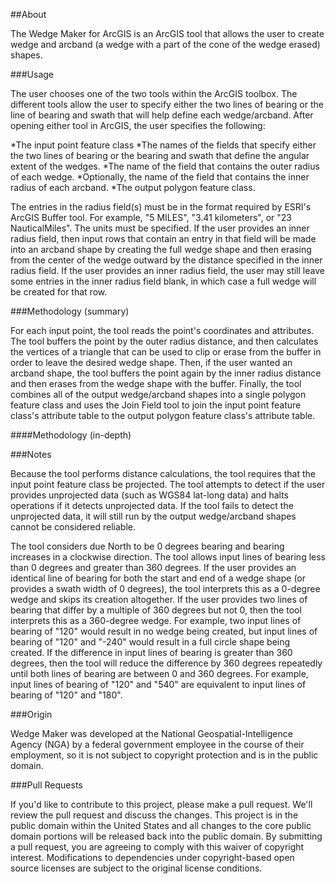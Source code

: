 ##About

The Wedge Maker for ArcGIS is an ArcGIS tool that allows the user to create wedge and arcband (a wedge with a part of the cone of the wedge erased) shapes.

###Usage

The user chooses one of the two tools within the ArcGIS toolbox.  The different tools allow the user to specify either the two lines of bearing or the line of bearing and swath that will help define each wedge/arcband.  After opening either tool in ArcGIS, the user specifies the following:

*The input point feature class
*The names of the fields that specify either the two lines of bearing or the bearing and swath that define the angular extent of the wedges.
*The name of the field that contains the outer radius of each wedge.
*Optionally, the name of the field that contains the inner radius of each arcband.
*The output polygon feature class.

The entries in the radius field(s) must be in the format required by ESRI's ArcGIS Buffer tool.  For example, "5 MILES", "3.41 kilometers", or "23 NauticalMiles".  The units must be specified.  If the user provides an inner radius field, then input rows that contain an entry in that field will be made into an arcband shape by creating the full wedge shape and then erasing from the center of the wedge outward by the distance specified in the inner radius field.  If the user provides an inner radius field, the user may still leave some entries in the inner radius field blank, in which case a full wedge will be created for that row.

###Methodology (summary)

For each input point, the tool reads the point's coordinates and attributes.  The tool buffers the point by the outer radius distance, and then calculates the vertices of a triangle that can be used to clip or erase from the buffer in order to leave the desired wedge shape.  Then, if the user wanted an arcband shape, the tool buffers the point again by the inner radius distance and then erases from the wedge shape with the buffer.  Finally, the tool combines all of the output wedge/arcband shapes into a single polygon feature class and uses the Join Field tool to join the input point feature class's attribute table to the output polygon feature class's attribute table.

####Methodology (in-depth)



###Notes

Because the tool performs distance calculations, the tool requires that the input point feature class be projected.  The tool attempts to detect if the user provides unprojected data (such as WGS84 lat-long data) and halts operations if it detects unprojected data.  If the tool fails to detect the unprojected data, it will still run by the output wedge/arcband shapes cannot be considered reliable.

The tool considers due North to be 0 degrees bearing and bearing increases in a clockwise direction.  The tool allows input lines of bearing less than 0 degrees and greater than 360 degrees.  If the user provides an identical line of bearing for both the start and end of a wedge shape (or provides a swath width of 0 degrees), the tool interprets this as a 0-degree wedge and skips its creation altogether.  If the user provides two lines of bearing that differ by a multiple of 360 degrees but not 0, then the tool interprets this as a 360-degree wedge.  For example, two input lines of bearing of "120" would result in no wedge being created, but input lines of bearing of "120" and "-240" would result in a full circle shape being created.  If the difference in input lines of bearing is greater than 360 degrees, then the tool will reduce the difference by 360 degrees repeatedly until both lines of bearing are between 0 and 360 degrees.  For example, input lines of bearing of "120" and "540" are equivalent to input lines of bearing of "120" and "180".

###Origin

Wedge Maker was developed at the National Geospatial-Intelligence Agency (NGA) by a federal government employee in the course of their employment, so it is not subject to copyright protection and is in the public domain.

###Pull Requests

If you'd like to contribute to this project, please make a pull request. We'll review the pull request and discuss the changes. This project is in the public domain within the United States and all changes to the core public domain portions will be released back into the public domain. By submitting a pull request, you are agreeing to comply with this waiver of copyright interest. Modifications to dependencies under copyright-based open source licenses are subject to the original license conditions.
